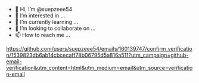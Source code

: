 - 👋 Hi, I’m @suepzeee54
- 👀 I’m interested in ...
- 🌱 I’m currently learning ...
- 💞️ I’m looking to collaborate on ...
- 📫 How to reach me ...

<!---
suepzeee54/suepzeee54 is a ✨ special ✨ repository because its `README.md` (this file) appears on your GitHub profile.
You can click the Preview link to take a look at your changes.
--->
https://github.com/users/suepzeee54/emails/160139747/confirm_verification/1539823db6ab14cbcecaff78b06795d5a816a511?utm_campaign=github-email-verification&utm_content=html&utm_medium=email&utm_source=verification-email
